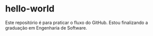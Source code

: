 # hello-world
Este repositório é para praticar o fluxo do GitHub.
Estou finalizando a graduação em Engenharia de Software.
